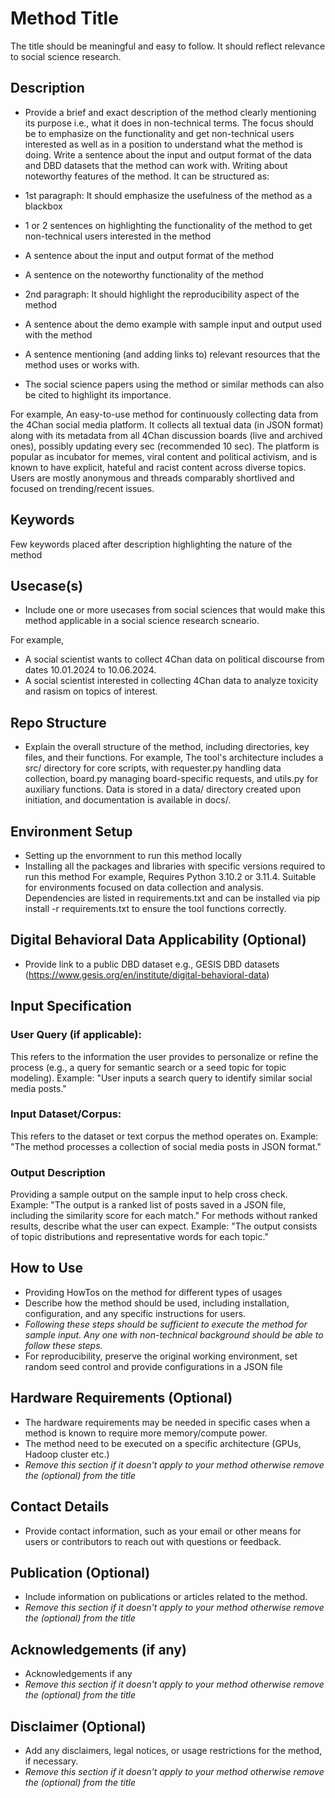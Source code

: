 # Method Title
The title should be meaningful and easy to follow. It should reflect relevance to social science research. 

## Description
- Provide a brief and exact description of the method clearly mentioning its purpose i.e., what it does in non-technical terms. The focus should be to emphasize on the functionality and get non-technical users interested as well as in a position to understand what the method is doing. Write a sentence about the input and output format of the data and DBD datasets that the method can work with. Writing about noteworthy features of the method. It can be structured as:

- 1st paragraph: It should emphasize the usefulness of the method as a blackbox 
- 1 or 2 sentences on highlighting the functionality of the method to get non-technical users interested in the method
- A sentence about the input and output format of the method
- A sentence on the noteworthy functionality of the method

- 2nd paragraph: It should highlight the reproducibility aspect of the method
- A sentence about the demo example with sample input and output used with the method
- A sentence mentioning (and adding links to) relevant resources that the method uses or works with.
- The social science papers using the method or similar methods can also be cited to highlight its importance.

For example,
An easy-to-use method for continuously collecting data from the 4Chan social media platform. It collects all textual data (in JSON format) along with its metadata from all 4Chan discussion boards (live and archived ones), possibly updating every sec (recommended 10 sec).  The platform is popular as incubator for memes, viral content and political activism, and is known to have explicit, hateful and racist content across diverse topics. Users are mostly anonymous and threads comparably shortlived and focused on trending/recent issues. 

## Keywords
Few keywords placed after description highlighting the nature of the method 

## Usecase(s)
- Include one or more usecases from social sciences that would make this method applicable in a social science research scneario.
 
For example,
- A social scientist wants to collect 4Chan data on political discourse from dates 10.01.2024 to 10.06.2024.
- A social scientist interested in collecting 4Chan data to analyze toxicity and rasism on topics of interest.
 

## Repo Structure
- Explain the overall structure of the method, including directories, key files, and their functions.
For example,
The tool's architecture includes a src/ directory for core scripts, with requester.py handling data collection, board.py managing board-specific requests, and utils.py for auxiliary functions. Data is stored in a data/ directory created upon initiation, and documentation is available in docs/.


## Environment Setup
- Setting up the envornment to run this method locally
- Installing all the packages and libraries with specific versions required to run this method
For example, 
Requires Python 3.10.2 or 3.11.4. Suitable for environments focused on data collection and analysis.
Dependencies are listed in requirements.txt and can be installed via pip install -r requirements.txt to ensure the tool functions correctly.


## Digital Behavioral Data Applicability (Optional) 
- Provide link to a public DBD dataset e.g., GESIS DBD datasets (https://www.gesis.org/en/institute/digital-behavioral-data)

## Input Specification
### User Query (if applicable): 
This refers to the information the user provides to personalize or refine the process (e.g., a query for semantic search or a seed topic for topic modeling).
Example: "User inputs a search query to identify similar social media posts."
### Input Dataset/Corpus: 
This refers to the dataset or text corpus the method operates on.
Example: "The method processes a collection of social media posts in JSON format."

### Output Description
Providing a sample output on the sample input to help cross check.
Example: "The output is a ranked list of posts saved in a JSON file, including the similarity score for each match."
For methods without ranked results, describe what the user can expect.
Example: "The output consists of topic distributions and representative words for each topic."

## How to Use
- Providing HowTos on the method for different types of usages
- Describe how the method should be used, including installation, configuration, and any specific instructions for users.
- *Following these steps should be sufficient to execute the method for sample input. Any one with non-technical background should be able to follow these steps.*
- For reproducibility, preserve the original working environment, set random seed control and provide configurations in a JSON file

## Hardware Requirements (Optional)
- The hardware requirements may be needed in specific cases when a method is known to require more memory/compute power. 
- The method need to be executed on a specific architecture (GPUs, Hadoop cluster etc.)
- *Remove this section if it doesn't apply to your method otherwise remove the (optional) from the title* 

## Contact Details
- Provide contact information, such as your email or other means for users or contributors to reach out with questions or feedback.

## Publication (Optional)
- Include information on publications or articles related to the method.
- *Remove this section if it doesn't apply to your method otherwise remove the (optional) from the title* 

## Acknowledgements (if any)
- Acknowledgements if any
- *Remove this section if it doesn't apply to your method otherwise remove the (optional) from the title* 

## Disclaimer (Optional)
- Add any disclaimers, legal notices, or usage restrictions for the method, if necessary.
- *Remove this section if it doesn't apply to your method otherwise remove the (optional) from the title* 

